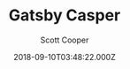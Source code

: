 ---
title: Gatsby Casper
github: https://github.com/scttcper/gatsby-casper
demo: https://gatsby-casper.netlify.app/
author: Scott Cooper
ssg:
  - Gatsby
cms:
  - Ghost
date: 2018-09-10T03:48:22.000Z
description: A Casper 2 blog starter for Gatsby
draft: false
publish_date: '2018-09-10T03:48:22Z'
update_date: '2022-11-10T05:22:47Z'
github_star: 453
github_fork: 180
---